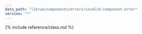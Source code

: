 ```yaml
---
data_path: "librum/components/errors/invalid-component-error"
version: "*"
---
```


{% include reference/class.md %}
